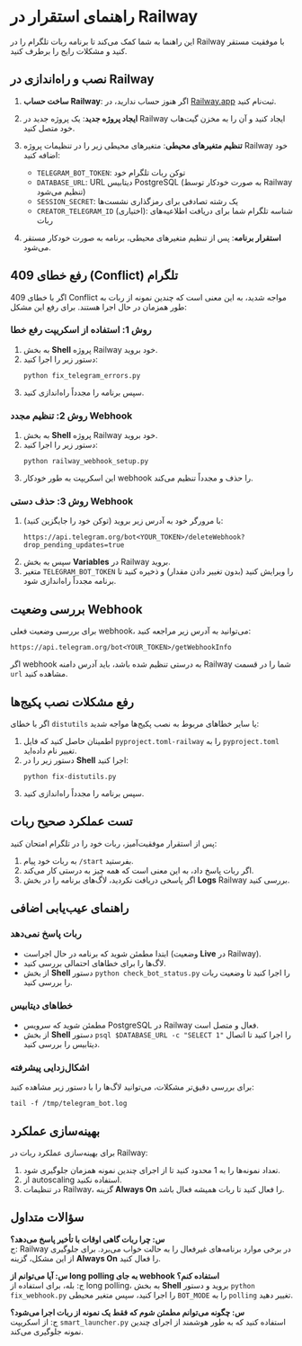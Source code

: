 # راهنمای استقرار در Railway

این راهنما به شما کمک می‌کند تا برنامه ربات تلگرام را در Railway با موفقیت مستقر کنید و مشکلات رایج را برطرف کنید.

## نصب و راه‌اندازی در Railway

1. **ساخت حساب Railway**: اگر هنوز حساب ندارید، در [Railway.app](https://railway.app) ثبت‌نام کنید.

2. **ایجاد پروژه جدید**: یک پروژه جدید در Railway ایجاد کنید و آن را به مخزن گیت‌هاب خود متصل کنید.

3. **تنظیم متغیرهای محیطی**: متغیرهای محیطی زیر را در تنظیمات پروژه Railway خود اضافه کنید:
   - `TELEGRAM_BOT_TOKEN`: توکن ربات تلگرام خود
   - `DATABASE_URL`: URL دیتابیس PostgreSQL (به صورت خودکار توسط Railway تنظیم می‌شود)
   - `SESSION_SECRET`: یک رشته تصادفی برای رمزگذاری نشست‌ها
   - `CREATOR_TELEGRAM_ID` (اختیاری): شناسه تلگرام شما برای دریافت اطلاعیه‌های ربات

4. **استقرار برنامه**: پس از تنظیم متغیرهای محیطی، برنامه به صورت خودکار مستقر می‌شود.

## رفع خطای 409 (Conflict) تلگرام

اگر با خطای 409 Conflict مواجه شدید، به این معنی است که چندین نمونه از ربات به طور همزمان در حال اجرا هستند. برای رفع این مشکل:

### روش 1: استفاده از اسکریپت رفع خطا

1. به بخش **Shell** پروژه Railway خود بروید.
2. دستور زیر را اجرا کنید:
   ```
   python fix_telegram_errors.py
   ```
3. سپس برنامه را مجدداً راه‌اندازی کنید.

### روش 2: تنظیم مجدد Webhook

1. به بخش **Shell** پروژه Railway خود بروید.
2. دستور زیر را اجرا کنید:
   ```
   python railway_webhook_setup.py
   ```
3. این اسکریپت به طور خودکار webhook را حذف و مجدداً تنظیم می‌کند.

### روش 3: حذف دستی Webhook

1. با مرورگر خود به آدرس زیر بروید (توکن خود را جایگزین کنید):
   ```
   https://api.telegram.org/bot<YOUR_TOKEN>/deleteWebhook?drop_pending_updates=true
   ```
2. سپس به بخش **Variables** در Railway بروید.
3. متغیر `TELEGRAM_BOT_TOKEN` را ویرایش کنید (بدون تغییر دادن مقدار) و ذخیره کنید تا برنامه مجدداً راه‌اندازی شود.

## بررسی وضعیت Webhook

برای بررسی وضعیت فعلی webhook، می‌توانید به آدرس زیر مراجعه کنید:
```
https://api.telegram.org/bot<YOUR_TOKEN>/getWebhookInfo
```

اگر webhook به درستی تنظیم شده باشد، باید آدرس دامنه Railway شما را در قسمت `url` مشاهده کنید.

## رفع مشکلات نصب پکیج‌ها

اگر با خطای `distutils` یا سایر خطاهای مربوط به نصب پکیج‌ها مواجه شدید:

1. اطمینان حاصل کنید که فایل `pyproject.toml-railway` را به `pyproject.toml` تغییر نام داده‌اید.
2. دستور زیر را در **Shell** اجرا کنید:
   ```
   python fix-distutils.py
   ```
3. سپس برنامه را مجدداً راه‌اندازی کنید.

## تست عملکرد صحیح ربات

پس از استقرار موفقیت‌آمیز، ربات خود را در تلگرام امتحان کنید:

1. به ربات خود پیام `/start` بفرستید.
2. اگر ربات پاسخ داد، به این معنی است که همه چیز به درستی کار می‌کند.
3. اگر پاسخی دریافت نکردید، لاگ‌های برنامه را در بخش **Logs** Railway بررسی کنید.

## راهنمای عیب‌یابی اضافی

### ربات پاسخ نمی‌دهد
- ابتدا مطمئن شوید که برنامه در حال اجراست (وضعیت **Live** در Railway).
- لاگ‌ها را برای خطاهای احتمالی بررسی کنید.
- از بخش **Shell** دستور `python check_bot_status.py` را اجرا کنید تا وضعیت ربات را بررسی کنید.

### خطاهای دیتابیس
- مطمئن شوید که سرویس PostgreSQL در Railway فعال و متصل است.
- از بخش **Shell** دستور `psql $DATABASE_URL -c "SELECT 1"` را اجرا کنید تا اتصال دیتابیس را بررسی کنید.

### اشکال‌زدایی پیشرفته
برای بررسی دقیق‌تر مشکلات، می‌توانید لاگ‌ها را با دستور زیر مشاهده کنید:
```
tail -f /tmp/telegram_bot.log
```

## بهینه‌سازی عملکرد

برای بهینه‌سازی عملکرد ربات در Railway:

1. تعداد نمونه‌ها را به 1 محدود کنید تا از اجرای چندین نمونه همزمان جلوگیری شود.
2. از autoscaling استفاده نکنید.
3. در تنظیمات Railway، گزینه **Always On** را فعال کنید تا ربات همیشه فعال باشد.

## سؤالات متداول

**س: چرا ربات گاهی اوقات با تأخیر پاسخ می‌دهد؟**  
ج: Railway در برخی موارد برنامه‌های غیرفعال را به حالت خواب می‌برد. برای جلوگیری از این مشکل، گزینه **Always On** را فعال کنید.

**س: آیا می‌توانم از long polling به جای webhook استفاده کنم؟**  
ج: بله، برای استفاده از long polling، به بخش **Shell** بروید و دستور `python fix_webhook.py` را اجرا کنید، سپس متغیر محیطی `BOT_MODE` را به `polling` تغییر دهید.

**س: چگونه می‌توانم مطمئن شوم که فقط یک نمونه از ربات اجرا می‌شود؟**  
ج: از اسکریپت `smart_launcher.py` استفاده کنید که به طور هوشمند از اجرای چندین نمونه جلوگیری می‌کند.